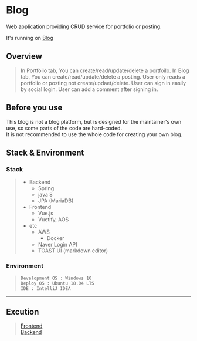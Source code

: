 # Blog
Web application providing CRUD service for portfolio or posting.

It's running on [Blog](http://1000min.kr)

## Overview
> In Portfoilo tab, You can create/read/update/delete a portfoilo.
> In Blog tab, You can create/read/update/delete a posting.
> User only reads a portfolio or posting not create/updaet/delete.
> User can sign in easily by social login.
> User can add a comment after signing in.


## Before you use
This blog is not a blog platform, but is designed for the maintainer's own use, so some parts of the code are hard-coded.  
It is not recommended to use the whole code for creating your own blog.

## Stack & Environment

### Stack
> + Backend
>   + Spring
>   + java 8
>   + JPA (MariaDB)
> + Frontend
>   + Vue.js
>   + Vuetify, AOS
> + etc
>   + AWS
>     + Docker
>   + Naver Login API
>   + TOAST UI (markdown editor)
> &nbsp;
> 
### Environment
> ~~~
> Development OS : Windows 10
> Deploy OS : Ubuntu 18.04 LTS
> IDE : IntelliJ IDEA
> ~~~
---

## Excution
> [Frontend](https://github.com/phm0127/blog/blob/master/frontend/blog/README.md)  
> [Backend](https://github.com/phm0127/blog/blob/master/backend/README.md)


